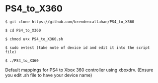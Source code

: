 # PS4_to_X360

`
$ git clone https://github.com/brendencallahan/PS4_to_X360
`  

`
$ cd PS4_to_X360
`  

`
$ chmod u+x PS4_to_X360.sh
`
  
`
 $ sudo evtest (take note of device id and edit it into the script file)
`  

`
$ ./PS4_to_X360
`


Default mappings for PS4 to Xbox 360 controller using xboxdrv. (Ensure you edit .sh file to have your device name)
